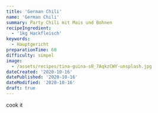 ```yaml
---
title: 'German Chili'
name: 'German Chili'
summary: Party Chili mit Mais und Bohnen
recipeIngredient:
  - '1kg Hackfleisch'
keywords:
  - Hauptgericht
preparationTime: 60
difficulty: simpel
image:
  - /assets/recipes/tina-guina-s8_7AqkzCWY-unsplash.jpg
dateCreated: '2020-10-16'
datePublished: '2020-10-16'
dateModified: '2020-10-16'
draft: true
---
```


cook it
